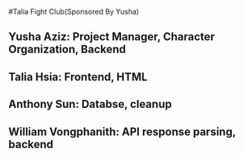 #Talia Fight Club(Sponsored By Yusha)
## Yusha Aziz: Project Manager, Character Organization, Backend
## Talia Hsia: Frontend, HTML
## Anthony Sun: Databse, cleanup
## William Vongphanith: API response parsing, backend
